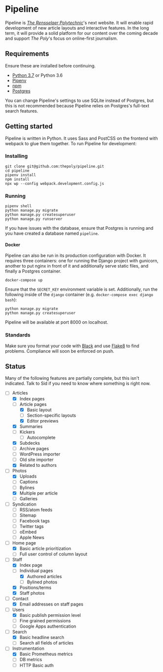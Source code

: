 # Pipeline

Pipeline is [_The Rensselaer Polytechnic_](https://poly.rpi.edu)'s next
website. It will enable rapid development of new article layouts and
interactive features. In the long term, it will provide a solid platform for
our content over the coming decade and support _The Poly_'s focus on
online-first journalism.

## Requirements

Ensure these are installed before continuing.

- [Python 3.7](https://www.python.org) or Python 3.6
- [Pipenv](https://docs.pipenv.org)
- [npm](https://www.npmjs.com/get-npm)
- [Postgres](https://www.postgresql.org)

You can change Pipeline's settings to use SQLite instead of Postgres, but this is not recommended because Pipeline relies on Postgres's full-text search features.

## Getting started

Pipeline is written in Python. It uses Sass and PostCSS on the frontend with webpack to glue them together. To
run Pipeline for development:

### Installing

```
git clone git@github.com:thepoly/pipeline.git
cd pipeline
pipenv install
npm install
npx wp --config webpack.development.config.js
```

### Running

```
pipenv shell
python manage.py migrate
python manage.py createsuperuser
python manage.py runserver
```

If you have issues with the database, ensure that Postgres is running and you have created a database named `pipeline`.

#### Docker

Pipeline can also be run in its production configuration with Docker. It requires three containers: one for running the Django project with gunicorn, another to put nginx in front of it and additionally serve static files, and finally a Postgres container.

```docker-compose up```

Ensure that the `SECRET_KEY` environment variable is set. Additionally, run the following inside of the `django` container (e.g. `docker-compose exec django bash`):

```
python manage.py migrate
python manage.py createsuperuser
```

Pipeline will be available at port 8000 on localhost.

### Standards

Make sure you format your code with [Black](https://github.com/ambv/black) and use [Flake8](http://flake8.pycqa.org/en/latest/) to find problems. Compliance will soon be enforced on push.

## Status

Many of the following features are partially complete, but this isn't indicated. Talk to Sid if you need to know where something is right now.

- [ ] Articles
  - [x] Index pages
  - [ ] Article pages
    - [x] Basic layout
    - [ ] Section-specific layouts
    - [x] Editor previews
  - [x] Summaries
  - [ ] Kickers
    - [ ] Autocomplete
  - [x] Subdecks
  - [ ] Archive pages
  - [ ] WordPress importer
  - [ ] Old site importer
  - [x] Related to authors
- [ ] Photos
  - [x] Uploads
  - [ ] Captions
  - [ ] Bylines
  - [x] Multiple per article
  - [ ] Galleries
- [ ] Syndication
  - [ ] RSS/atom feeds
  - [ ] Sitemap
  - [ ] Facebook tags
  - [ ] Twitter tags
  - [ ] oEmbed
  - [ ] Apple News
- [ ] Home page
  - [x] Basic article prioritization
  - [ ] Full user control of column layout
- [ ] Staff
  - [x] Index page
  - [ ] Individual pages
    - [x] Authored articles
    - [ ] Bylined photos
  - [x] Positions/terms
  - [x] Staff photos
- [ ] Contact
  - [x] Email addresses on staff pages
- [ ] Users
  - [x] Basic publish permission level
  - [ ] Fine grained permissions
  - [ ] Google Apps authentication
- [ ] Search
  - [x] Basic headline search
  - [ ] Search all fields of articles
- [ ] Instrumentation
  - [x] Basic Prometheus metrics
  - [ ] DB metrics
  - [ ] HTTP Basic auth
